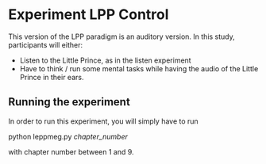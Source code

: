 # Experiment LPP Control 

This version of the LPP paradigm is an auditory version. In this study, participants will either:
- Listen to the Little Prince, as in the listen experiment
- Have to think / run some mental tasks while having the audio of the Little Prince in their ears.

## Running the experiment

In order to run this experiment, you will simply have to run

python leppmeg.py *chapter_number* 

with chapter number between 1 and 9.
